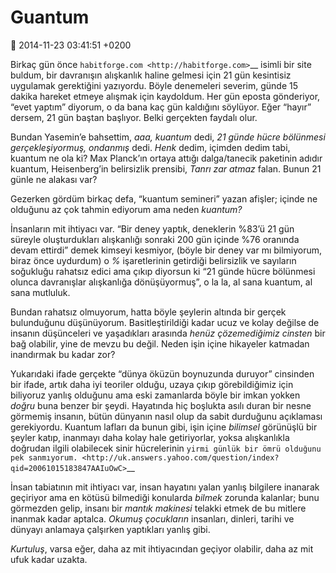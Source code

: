 Guantum
=======

:date: 2014-11-23 03:41:51 +0200

Birkaç gün önce `habitforge.com <http://habitforge.com>`__ isimli bir
site buldum, bir davranışın alışkanlık haline gelmesi için 21 gün
kesintisiz uygulamak gerektiğini yazıyordu. Böyle denemeleri severim,
günde 15 dakika hareket etmeye alışmak için kaydoldum. Her gün eposta
gönderiyor, “evet yaptım” diyorum, o da bana kaç gün kaldığını söylüyor.
Eğer “hayır” dersem, 21 gün baştan başlıyor. Belki gerçekten faydalı
olur.

Bundan Yasemin’e bahsettim, *aaa, kuantum* dedi, *21 günde hücre
bölünmesi gerçekleşiyormuş, ondanmış* dedi. *Henk* dedim, içimden dedim
tabi, kuantum ne ola ki? Max Planck’ın ortaya attığı dalga/tanecik
paketinin adıdır kuantum, Heisenberg’in belirsizlik prensibi, *Tanrı zar
atmaz* falan. Bunun 21 günle ne alakası var?

Gezerken gördüm birkaç defa, “kuantum semineri” yazan afişler; içinde ne
olduğunu az çok tahmin ediyorum ama neden *kuantum?*

İnsanların mit ihtiyacı var. “Bir deney yaptık, deneklerin %83’ü 21 gün
süreyle oluşturdukları alışkanlığı sonraki 200 gün içinde %76 oranında
devam ettirdi” demek kimseyi kesmiyor, (böyle bir deney var mı
bilmiyorum, biraz önce uydurdum) o *%* işaretlerinin getirdiği
belirsizlik ve sayıların soğukluğu rahatsız edici ama çıkıp diyorsun ki
“21 günde hücre bölünmesi olunca davranışlar alışkanlığa dönüşüyormuş”,
o la la, al sana kuantum, al sana mutluluk.

Bundan rahatsız olmuyorum, hatta böyle şeylerin altında bir gerçek
bulunduğunu düşünüyorum. Basitleştirildiği kadar ucuz ve kolay değilse
de insanın düşünceleri ve yaşadıkları arasında *henüz çözemediğimiz
cinsten* bir bağ olabilir, yine de mevzu bu değil. Neden işin içine
hikayeler katmadan inandırmak bu kadar zor?

Yukarıdaki ifade gerçekte “dünya öküzün boynuzunda duruyor” cinsinden
bir ifade, artık daha iyi teoriler olduğu, uzaya çıkıp görebildiğimiz
için biliyoruz yanlış olduğunu ama eski zamanlarda böyle bir imkan
yokken *doğru* buna benzer bir şeydi. Hayatında hiç boşlukta asılı duran
bir nesne görmemiş insanın, bütün dünyanın nasıl olup da sabit durduğunu
açıklaması gerekiyordu. Kuantum lafları da bunun gibi, işin içine
*bilimsel* görünüşlü bir şeyler katıp, inanmayı daha kolay hale
getiriyorlar, yoksa alışkanlıkla doğrudan ilgili olabilecek sinir
hücrelerinin `yirmi günlük bir ömrü olduğunu pek
sanmıyorum. <http://uk.answers.yahoo.com/question/index?qid=20061015183847AAIuOwC>`__

İnsan tabiatının mit ihtiyacı var, insan hayatını yalan yanlış bilgilere
inanarak geçiriyor ama en kötüsü bilmediği konularda *bilmek* zorunda
kalanlar; bunu görmezden gelip, insanı bir *mantık makinesi* telakki
etmek de bu mitlere inanmak kadar aptalca. *Okumuş çocukların*
insanları, dinleri, tarihi ve dünyayı anlamaya çalşırken yaptıkları
yanlış gibi.

*Kurtuluş*, varsa eğer, daha az mit ihtiyacından geçiyor olabilir, daha
az mit ufuk kadar uzakta.
